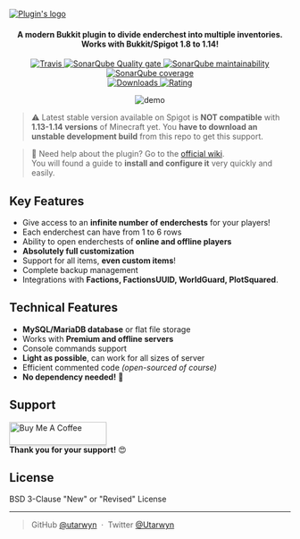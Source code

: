 [![Plugin's logo](https://i.imgur.com/ewPsB9W.png)](https://www.spigotmc.org/resources/4750/)

<h4 align="center">
A modern Bukkit plugin to divide enderchest into multiple inventories.
<br>
Works with Bukkit/Spigot 1.8 to 1.14!
</h4>

<p align="center">
    <a href="https://travis-ci.org/utarwyn/EnderContainers">
        <img src="https://img.shields.io/travis/utarwyn/EnderContainers.svg" alt="Travis">
    </a>
    <a href="https://sonarcloud.io/dashboard?id=fr.utarwyn%3AEnderContainers">
        <img src="https://sonarcloud.io/api/project_badges/measure?project=fr.utarwyn%3AEnderContainers&metric=alert_status" alt="SonarQube Quality gate">
    </a>
    <a href="https://sonarcloud.io/component_measures?id=fr.utarwyn%3AEnderContainers&metric=Maintainability">
        <img src="https://sonarcloud.io/api/project_badges/measure?project=fr.utarwyn%3AEnderContainers&metric=sqale_rating" alt="SonarQube maintainability">
    </a>
    <a href="https://sonarcloud.io/project/activity?custom_metrics=tests&graph=custom&id=fr.utarwyn%3AEnderContainers">
        <img src="https://sonarcloud.io/api/project_badges/measure?project=fr.utarwyn%3AEnderContainers&metric=coverage" alt="SonarQube coverage">
    </a>
    <br>
    <a href="https://www.spigotmc.org/resources/4750/">
        <img src="https://img.shields.io/badge/dynamic/json.svg?label=Downloads&colorB=orange&query=$.downloads&uri=https%3A%2F%2Fapi.spiget.org%2Fv2%2Fresources%2F4750" alt="Downloads">
    </a>
     <a href="https://www.spigotmc.org/resources/4750/">
        <img src="https://img.shields.io/badge/dynamic/json.svg?label=Global%20rating&colorB=blue&query=$.rating.average&uri=https%3A%2F%2Fapi.spiget.org%2Fv2%2Fresources%2F4750" alt="Rating">
    </a>
</p>

<p align="center">
    <img src="https://i.imgur.com/VCz4kFS.gif" alt="demo">
</p>

> :warning: Latest stable version available on Spigot is **NOT compatible** with **1.13-1.14 versions** of Minecraft yet. You **have to download an unstable development build** from this repo to get this support.

> :wave: Need help about the plugin? Go to the [official wiki](https://github.com/utarwyn/EnderContainers/wiki). \
> You will found a guide to **install and configure it** very quickly and easily.


## Key Features

 - Give access to an **infinite number of enderchests** for your players!
 - Each enderchest can have from 1 to 6 rows
 - Ability to open enderchests of **online and offline players**
 - **Absolutely full customization**
 - Support for all items, **even custom items**!
 - Complete backup management
 - Integrations with **Factions, FactionsUUID, WorldGuard, PlotSquared**.


## Technical Features

 - **MySQL/MariaDB database** or flat file storage
 - Works with **Premium and offline servers**
 - Console commands support
 - **Light as possible**, can work for all sizes of server
 - Efficient commented code *(open-sourced of course)*
 - **No dependency needed!** :tada:


## Support
 
 <a href="https://www.buymeacoff.ee/utarwyn" target="_blank"><img src="https://www.buymeacoffee.com/assets/img/custom_images/purple_img.png" alt="Buy Me A Coffee" style="height: 41px !important;width: 174px !important;box-shadow: 0px 3px 2px 0px rgba(190, 190, 190, 0.5) !important;-webkit-box-shadow: 0px 3px 2px 0px rgba(190, 190, 190, 0.5) !important;" ></a> \
**Thank you for your support!** :heart_eyes:


## License

BSD 3-Clause "New" or "Revised" License

---

> GitHub [@utarwyn](https://github.com/utarwyn) &nbsp;&middot;&nbsp;
> Twitter [@Utarwyn](https://twitter.com/Utarwyn)
